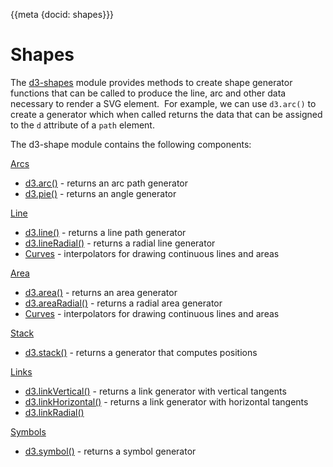 {{meta {docid: shapes}}}

<script src="https://d3js.org/d3.v5.min.js"></script>

# Shapes

The [d3-shapes](https://github.com/d3/d3-shape#d3-shape) module provides methods to create shape generator functions that can be called to produce the line, arc and other data necessary to render a SVG element.  For example, we can use `d3.arc()` to create a generator which when called returns the data that can be assigned to the `d` attribute of a `path` element.

The d3-shape module contains the following components:

[Arcs](https://github.com/d3/d3-shape#arcs)
 - [d3.arc()](https://github.com/d3/d3-shape#arcs) - returns an arc path generator
 - [d3.pie()](https://github.com/d3/d3-shape#pies) - returns an angle generator

[Line](https://github.com/d3/d3-shape#lines)
 - [d3.line()](https://github.com/d3/d3-shape#lines) - returns a line path generator
 - [d3.lineRadial()](https://github.com/d3/d3-shape#lineRadial) - returns a radial line generator
 - [Curves](https://github.com/d3/d3-shape#curves) - interpolators for drawing continuous lines and areas

[Area](https://github.com/d3/d3-shape#areas)
 - [d3.area()](https://github.com/d3/d3-shape#areas) - returns an area generator
 - [d3.areaRadial()](https://github.com/d3/d3-shape#areaRadial) - returns a radial area generator
 - [Curves](https://github.com/d3/d3-shape#curves) - interpolators for drawing continuous lines and areas

[Stack](https://github.com/d3/d3-shape#stacks)
 - [d3.stack()](https://github.com/d3/d3-shape#stacks) - returns a generator that computes positions

[Links](https://github.com/d3/d3-shape#links)
 - [d3.linkVertical()](https://github.com/d3/d3-shape#linkVertical) - returns a link generator with vertical tangents
 - [d3.linkHorizontal()](https://github.com/d3/d3-shape#linkHorizontal) - returns a link generator with horizontal tangents
 - [d3.linkRadial()](https://github.com/d3/d3-shape#linkRadial)

[Symbols](https://github.com/d3/d3-shape#symbols)
 - [d3.symbol()](https://github.com/d3/d3-shape#symbols) - returns a symbol generator
